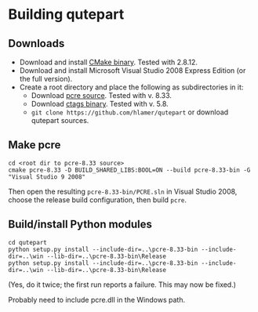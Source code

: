 Building qutepart
==========

Downloads
-------------
- Download and install [CMake binary](http://www.cmake.org/). Tested with 2.8.12.
- Download and install Microsoft Visual Studio 2008 Express Edition (or the full version).
- Create a root directory and place the following as subdirectories in it:
    - Download [pcre source](http://www.pcre.org/). Tested with v. 8.33.
    - Download [ctags binary](http://ctags.sourceforge.net/). Tested with v. 5.8.
    - `git clone https://github.com/hlamer/qutepart` or download qutepart sources.

Make pcre
------------
    cd <root dir to pcre-8.33 source>
    cmake pcre-8.33 -D BUILD_SHARED_LIBS:BOOL=ON --build pcre-8.33-bin -G "Visual Studio 9 2008"
Then open the resulting `pcre-8.33-bin/PCRE.sln` in Visual Studio 2008, choose the release build configuration, then build `pcre`.

Build/install Python modules
----------------------------------
    cd qutepart
    python setup.py install --include-dir=..\pcre-8.33-bin --include-dir=..\win --lib-dir=..\pcre-8.33-bin\Release
    python setup.py install --include-dir=..\pcre-8.33-bin --include-dir=..\win --lib-dir=..\pcre-8.33-bin\Release
(Yes, do it twice; the first run reports a failure. This may now be fixed.)

Probably need to include pcre.dll in the Windows path.
